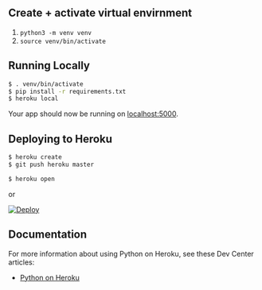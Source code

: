 ## Create + activate virtual envirnment

1. `python3 -m venv venv`
1. `source venv/bin/activate`


## Running Locally

```sh
$ . venv/bin/activate
$ pip install -r requirements.txt
$ heroku local
```

Your app should now be running on [localhost:5000](http://localhost:5000/).

## Deploying to Heroku

```sh
$ heroku create
$ git push heroku master

$ heroku open
```
or

[![Deploy](https://www.herokucdn.com/deploy/button.svg)](https://heroku.com/deploy)

## Documentation

For more information about using Python on Heroku, see these Dev Center articles:

- [Python on Heroku](https://devcenter.heroku.com/categories/python)
